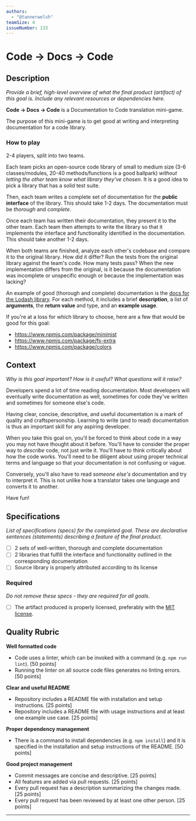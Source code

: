 ```yaml
---
authors:
  - "@tannerwelsh"
teamSize: 4
issueNumber: 133
---
```


# Code -> Docs -> Code

## Description

_Provide a brief, high-level overview of what the final product (artifact) of this goal is. Include any relevant resources or dependencies here._

**Code -> Docs -> Code** is a Documentation to Code translation mini-game.

The purpose of this mini-game is to get good at writing and interpreting documentation for a code library.

### How to play

2-4 players, split into two teams.

Each team picks an open-source code library of small to medium size (3-6 classes/modules, 20-40 methods/functions is a good ballpark) _without letting the other team know what library they've chosen_. It is a good idea to pick a library that has a solid test suite.

Then, each team writes a complete set of documentation for the **public interface** of the library. This should take 1-2 days. The documentation must be _thorough_ and _complete_.

Once each team has written their documentation, they present it to the other team. Each team then attempts to write the library so that it implements the interface and functionality identified in the documentation. This should take another 1-2 days.

When both teams are finished, analyze each other's codebase and compare it to the original library. How did it differ? Run the tests from the original library against the team's code. How many tests pass? When the new implementation differs from the original, is it because the documentation was incomplete or unspecific enough or because the implementation was lacking?

An example of good (thorough and complete) documentation is the [docs for the Lodash library](https://lodash.com/docs/4.17.4). For each method, it includes a brief **description**, a list of **arguments**, the **return value** and type, and an **example usage**.

If you're at a loss for which library to choose, here are a few that would be good for this goal:

- https://www.npmjs.com/package/minimist
- https://www.npmjs.com/package/fs-extra
- https://www.npmjs.com/package/colors

## Context

_Why is this goal important? How is it useful? What questions will it raise?_

Developers spend a lot of time reading documentation. Most developers will eventually write documentation as well, sometimes for code they've written and sometimes for someone else's code.

Having clear, concise, descriptive, and useful documentation is a mark of quality and craftspersonship. Learning to write (and to read) documentation is thus an important skill for any aspiring developer.

When you take this goal on, you'll be forced to think about code in a way you may not have thought about it before. You'll have to consider the proper way to _describe_ code, not just write it. You'll have to think critically about how the code works. You'll need to be diligent about using proper technical terms and language so that your documentation is not confusing or vague.

Conversely, you'll also have to read _someone else's_ documentation and try to interpret it. This is not unlike how a translator takes one language and converts it to another.

Have fun!

## Specifications

_List of specifications (specs) for the completed goal. These are declarative sentences (statements) describing a feature of the final product._

- [ ] 2 sets of well-written, thorough and complete documentation
- [ ] 2 libraries that fulfill the interface and functionality outlined in the corresponding documentation
- [ ] Source library is properly attributed according to its license

### Required

_Do not remove these specs - they are required for all goals_.

- [ ] The artifact produced is properly licensed, preferably with the [MIT license][mit-license].

## Quality Rubric

**Well formatted code**
- Code uses a linter, which can be invoked with a command (e.g. `npm run lint`). [50 points]
- Running the linter on all source code files generates no linting errors. [50 points]

**Clear and useful README**
- Repository includes a README file with installation and setup instructions. [25 points]
- Repository includes a README file with usage instructions and at least one example use case. [25 points]

**Proper dependency management**
- There is a command to install dependencies (e.g. `npm install`) and it is specified in the installation and setup instructions of the README. [50 points]

**Good project management**
- Commit messages are concise and descriptive. [25 points]
- All features are added via pull requests. [25 points]
- Every pull request has a description summarizing the changes made. [25 points]
- Every pull request has been reviewed by at least one other person. [25 points]

---






[mit-license]: https://opensource.org/licenses/MIT
